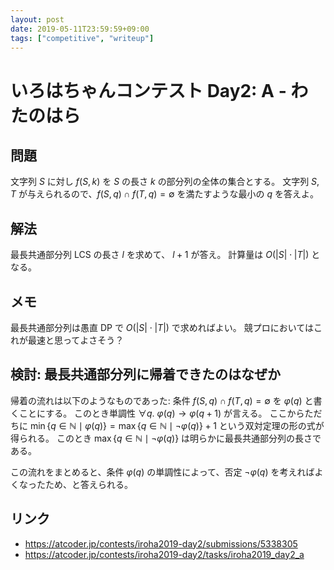 ```yaml
---
layout: post
date: 2019-05-11T23:59:59+09:00
tags: ["competitive", "writeup"]
---
```


# いろはちゃんコンテスト Day2: A - わたのはら

## 問題

文字列 $S$ に対し $f(S, k)$ を $S$ の長さ $k$ の部分列の全体の集合とする。
文字列 $S, T$ が与えられるので、$f(S, q) \cap f(T, q) = \emptyset$ を満たすような最小の $q$ を答えよ。

## 解法

最長共通部分列 LCS の長さ $l$ を求めて、 $l + 1$ が答え。
計算量は $O(|S| \cdot |T|)$ となる。

## メモ

最長共通部分列は愚直 DP で $O(|S| \cdot |T|)$ で求めればよい。
競プロにおいてはこれが最速と思ってよさそう？

## 検討: 最長共通部分列に帰着できたのはなぜか

帰着の流れは以下のようなものであった:
条件 $f(S, q) \cap f(T, q) = \emptyset$ を $\varphi(q)$ と書くことにする。
このとき単調性 $\forall q. ~ \varphi(q) \to \varphi(q + 1)$ が言える。
ここからただちに $\min \{ q \in \mathbb{N} \mid \varphi(q) \} = \max \{ q \in \mathbb{N} \mid \lnot \varphi(q) \} + 1$ という双対定理の形の式が得られる。
このとき $\max \{ q \in \mathbb{N} \mid \lnot \varphi(q) \}$ は明らかに最長共通部分列の長さである。

この流れをまとめると、条件 $\varphi(q)$ の単調性によって、否定 $\lnot \varphi(q)$ を考えればよくなったため、と答えられる。

## リンク

-   <https://atcoder.jp/contests/iroha2019-day2/submissions/5338305>
-   <https://atcoder.jp/contests/iroha2019-day2/tasks/iroha2019_day2_a>
